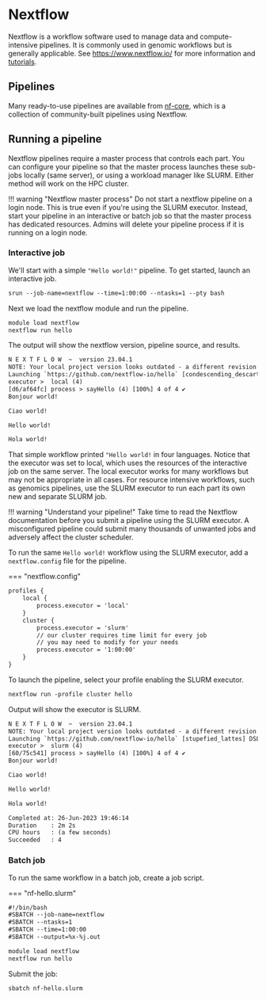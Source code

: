 # Nextflow

Nextflow is a workflow software used to manage data and compute-intensive pipelines. It is commonly used in genomic workflows but is generally applicable. See <https://www.nextflow.io/> for more information and [tutorials](https://www.nextflow.io/blog/2023/learn-nextflow-in-2023.html).

## Pipelines

Many ready-to-use pipelines are available from [nf-core](https://nf-co.re/pipelines), which is a collection of community-built pipelines using Nextflow.

## Running a pipeline

Nextflow pipelines require a master process that controls each part. You can configure your pipeline so that the master process launches these sub-jobs locally (same server), or using a workload manager like SLURM. Either method will work on the HPC cluster.

!!! warning "Nextflow master process"
    Do not start a nextflow pipeline on a login node. This is true even if you're using the SLURM executor. Instead, start your pipeline in an interactive or batch job so that the master process has dedicated resources. Admins will delete your pipeline process if it is running on a login node.

### Interactive job

We'll start with a simple `"Hello world!"` pipeline. To get started, launch an interactive job.

```txt
srun --job-name=nextflow --time=1:00:00 --ntasks=1 --pty bash
```

Next we load the nextflow module and run the pipeline.

```txt
module load nextflow
nextflow run hello
```

The output will show the nextflow version, pipeline source, and results.

```txt
N E X T F L O W  ~  version 23.04.1
NOTE: Your local project version looks outdated - a different revision is available in the remote repository [1d71f857bb]
Launching `https://github.com/nextflow-io/hello` [condescending_descartes] DSL2 - revision: 4eab81bd42 [master]
executor >  local (4)
[d6/af64fc] process > sayHello (4) [100%] 4 of 4 ✔
Bonjour world!

Ciao world!

Hello world!

Hola world!
```

That simple workflow printed `"Hello world!` in four languages. Notice that the executor was set to local, which uses the resources of the interactive job on the same server. The local executor works for many workflows but may not be appropriate in all cases. For resource intensive workflows, such as genomics pipelines, use the SLURM executor to run each part its own new and separate SLURM job.

!!! warning "Understand your pipeline!"
    Take time to read the Nextflow documentation before you submit a pipeline using the SLURM executor. A misconfigured pipeline could submit many thousands of unwanted jobs and adversely affect the cluster scheduler.

To run the same `Hello world!` workflow using the SLURM executor, add a `nextflow.config` file for the pipeline.

=== "nextflow.config"

```txt
profiles {
    local {
        process.executor = 'local'
    }
    cluster {
        process.executor = 'slurm'
        // our cluster requires time limit for every job
        // you may need to modify for your needs
        process.executor = '1:00:00'
    }
}
```

To launch the pipeline, select your profile enabling the SLURM executor.

```txt
nextflow run -profile cluster hello
```

Output will show the executor is SLURM.

```txt
N E X T F L O W  ~  version 23.04.1
NOTE: Your local project version looks outdated - a different revision is available in the remote repository [1d71f857bb]
Launching `https://github.com/nextflow-io/hello` [stupefied_lattes] DSL2 - revision: 4eab81bd42 [master]
executor >  slurm (4)
[60/75c541] process > sayHello (4) [100%] 4 of 4 ✔
Bonjour world!

Ciao world!

Hello world!

Hola world!

Completed at: 26-Jun-2023 19:46:14
Duration    : 2m 2s
CPU hours   : (a few seconds)
Succeeded   : 4
```

### Batch job

To run the same workflow in a batch job, create a job script.

=== "nf-hello.slurm"

```txt
#!/bin/bash
#SBATCH --job-name=nextflow
#SBATCH --ntasks=1
#SBATCH --time=1:00:00
#SBATCH --output=%x-%j.out

module load nextflow
nextflow run hello
```

Submit the job:

```txt
sbatch nf-hello.slurm
```
